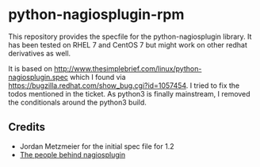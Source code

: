 # python-nagiosplugin-rpm
This repository provides the specfile for the python-nagiosplugin library. It
has been tested on RHEL 7 and CentOS 7 but might work on other redhat
derivatives as well.

It is based on http://www.thesimplebrief.com/linux/python-nagiosplugin.spec
which I found via https://bugzilla.redhat.com/show_bug.cgi?id=1057454. I tried
to fix the todos mentioned in the ticket. As python3 is finally mainstream, I
removed the conditionals around the python3 build.

## Credits
- Jordan Metzmeier for the initial spec file for 1.2
- [The people behind nagiosplugin](https://bitbucket.org/flyingcircus/nagiosplugin/src/default/CONTRIBUTORS.txt)

